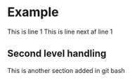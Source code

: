 # Example

This is line 1
This is line next af line 1

## Second level handling

This is another section added in git bash